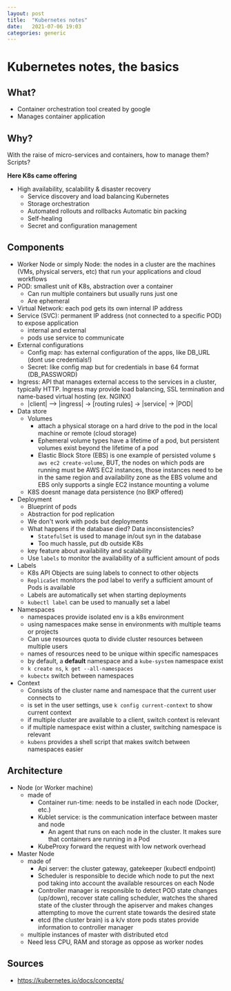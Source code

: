 ```yaml
---
layout: post
title:  "Kubernetes notes"
date:   2021-07-06 19:03
categories: generic
---
```


# Kubernetes notes, the basics

## What? 

* Container orchestration tool created by google
* Manages container application

## Why? 

With the raise of micro-services and containers, how to manage them? Scripts? 

**Here K8s came offering**

* High availability, scalability & disaster recovery
    * Service discovery and load balancing Kubernetes
    * Storage orchestration 
    * Automated rollouts and rollbacks Automatic bin packing
    * Self-healing 
    * Secret and configuration management

## Components

* Worker Node or simply Node: the nodes in a cluster are the machines (VMs, physical servers, etc) that run your applications and cloud workflows
* POD: smallest unit of K8s, abstraction over a container
    * Can run multiple containers but usually runs just one 
    * Are ephemeral
* Virtual Network: each pod gets its own internal IP address	
* Service (SVC): permanent IP address (not connected to a specific POD) to expose application
    * internal and external
    * pods use service to communicate
* External configurations
    * Config map: has external configuration of the apps, like DB_URL (dont use credentials!)	
    * Secret: like config map but for credentials in base 64 format (DB_PASSWORD)
* Ingress: API that manages external access to the services in a cluster, typically HTTP. Ingress may provide load balancing, SSL termination and name-based virtual hosting (ex. NGINX)
    *  |client| --> |ingress| -> [routing rules] -> |service| -> |POD|
* Data store
    * Volumes
        * attach a physical storage on a hard drive to the pod in the local machine or remote (cloud storage)
        * Ephemeral volume types have a lifetime of a pod, but persistent volumes exist beyond the lifetime of a pod
        * Elastic Block Store (EBS) is one example of persisted volume `$ aws ec2 create-volume`, BUT, the nodes on which pods are running must be AWS EC2 instances, those instances need to be in the same region and availability zone as the EBS volume and EBS only supports a single EC2 instance mounting a volume
    * K8S doesnt manage data persistence (no BKP offered)
* Deployment
    * Blueprint of pods
    * Abstraction for pod replication
    * We don't work with pods but deployments
    * What happens if the database died? Data inconsistencies?
        * `StatefulSet` is used to manage in/out syn in the database
        * Too much hassle, put db outside K8s
    * key feature about availability and scalability 
    * Use `labels` to monitor the availability of a sufficient amount of pods
* Labels
    * K8s API Objects are suing labels to connect to other objects
    * `ReplicaSet` monitors the pod label to verify a sufficient amount of Pods is available
    * Labels are automatically set when starting deployments
    * `kubectl label` can be used to manually set a label
* Namespaces
    * namespaces provide isolated env is a k8s environment
    * using namespaces make sense in environments with multiple teams or projects
    * Can use resources quota to divide cluster resources between multiple users
    * names of resources need to be unique within specific namespaces
    * by default, a **default** namespace and a `kube-system` namespace exist
    * `k create ns`, `k get --all-namespaces`
    * `kubectx` switch between namespaces
* Context
    * Consists of the cluster name and namespace that the current user connects to
    * is set in the user settings, use `k config current-context` to show current context
    * if multiple cluster are available to a client, switch context is relevant
    * if multiple namespace exist within a cluster, switching namespace is relevant
    * `kubens` provides a shell script that makes switch between namespaces easier

## Architecture

* Node (or Worker machine)
    * made of
        * Container run-time: needs to be installed in each node (Docker, etc.)
        * Kublet service: is the communication interface between master and node
            * An agent that runs on each node in the cluster. It makes sure that containers are running in a Pod
        * KubeProxy forward the request with low network overhead
* Master Node
    * made of
        * Api server: the cluster gateway, gatekeeper (kubectl endpoint)
        * Scheduler is responsible to decide which node to put the next pod taking into account the available resources on each Node
        * Controller manager is responsible to detect POD state changes (up/down), recover state calling scheduler, watches the shared state of the cluster through the apiserver and makes changes attempting to move the current state towards the desired state
        * etcd (the cluster brain) is a k/v store pods states provide information to controller manager
    * multiple instances of master with distributed etcd
    * Need less CPU, RAM and storage as oppose as worker nodes
    
## Sources

* https://kubernetes.io/docs/concepts/